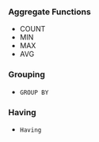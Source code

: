 ### Aggregate Functions

-   COUNT
-   MIN
-   MAX
-   AVG

### Grouping

-   `GROUP BY`

### Having

-   `Having`
